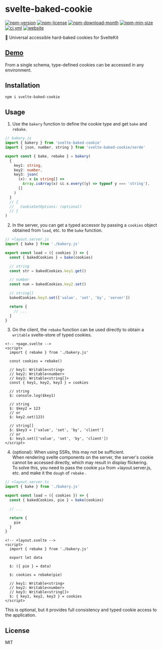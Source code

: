 <!----- BEGIN GHOST DOCS HEADER ----->

# svelte-baked-cookie

<!----- BEGIN GHOST DOCS BADGES -----><a href="https://npmjs.com/package/svelte-baked-cookie"><img src="https://img.shields.io/npm/v/svelte-baked-cookie" alt="npm-version" /></a> <a href="https://npmjs.com/package/svelte-baked-cookie"><img src="https://img.shields.io/npm/l/svelte-baked-cookie" alt="npm-license" /></a> <a href="https://npmjs.com/package/svelte-baked-cookie"><img src="https://img.shields.io/npm/dm/svelte-baked-cookie" alt="npm-download-month" /></a> <a href="https://npmjs.com/package/svelte-baked-cookie"><img src="https://img.shields.io/bundlephobia/min/svelte-baked-cookie" alt="npm-min-size" /></a> <a href="https://github.com/jill64/svelte-baked-cookie/actions/workflows/ci.yml"><img src="https://github.com/jill64/svelte-baked-cookie/actions/workflows/ci.yml/badge.svg" alt="ci.yml" /></a> <a href="https://svelte-baked-cookie.jill64.dev"><img src="https://img.shields.io/website?up_message=working&down_message=down&url=https%3A%2F%2Fsvelte-baked-cookie.jill64.dev" alt="website" /></a><!----- END GHOST DOCS BADGES ----->

🍪 Universal accessible hard-baked cookies for SvelteKit

## [Demo](https://svelte-baked-cookie.jill64.dev)

<!----- END GHOST DOCS HEADER ----->

From a single schema, type-defined cookies can be accessed in any environment.

## Installation

```bash
npm i svelte-baked-cookie
```

## Usage

1.  Use the `bakery` function to define the cookie type and get `bake` and `rebake`.

```ts
// bakery.js
import { bakery } from 'svelte-baked-cookie'
import { json, number, string } from 'svelte-baked-cookie/serde'

export const { bake, rebake } = bakery(
  {
    key1: string,
    key2: number,
    key3: json(
      (x): x is string[] =>
        Array.isArray(x) && x.every((y) => typeof y === 'string'),
      []
    )
  }
  // {
  //   CookieSetOptions: (optional)
  // }
)
```

2. In the server, you can get a typed accessor by passing a `cookies` object obtained from `load`, etc. to the `bake` function.

```ts
// +layout.server.js
import { bake } from './bakery.js'

export const load = ({ cookies }) => {
  const { bakedCookies } = bake(cookies)

  // string
  const str = bakedCookies.key1.get()

  // number
  const num = bakedCookies.key2.set()

  // string[]
  bakedCookies.key3.set(['value', 'set', 'by', 'server'])

  return {
    // ...
  }
}
```

3. On the client, the `rebake` function can be used directly to obtain a `writable` svelte-store of typed cookies.

```svelte
<!-- +page.svelte -->
<script>
  import { rebake } from './bakery.js'

  const cookies = rebake()

  // key1: Writable<string>
  // key2: Writable<number>
  // key3: Writable<string[]>
  const { key1, key2, key3 } = cookies

  // string
  $: console.log($key1)

  // string
  $: $key2 = 123
  // or
  $: key2.set(123)

  // string[]
  $: $key3 = ['value', 'set', 'by', 'client']
  // or
  $: key3.set(['value', 'set', 'by', 'client'])
</script>
```

4. (optional): When using SSRs, this may not be sufficient.  
   When rendering svelte components on the server, the server's cookie cannot be accessed directly, which may result in display flickering.  
   To solve this, you need to pass the cookie `pie` from +layout.server.js, etc. and make it the `dough` of `rebake` .

```ts
// +layout.server.ts
import { bake } from './bakery.js'

export const load = ({ cookies }) => {
  const { bakedCookies, pie } = bake(cookies)

  // ...

  return {
    pie
  }
}
```

```svelte
<!-- +layout.svelte -->
<script>
  import { rebake } from './bakery.js'

  export let data

  $: ({ pie } = data)

  $: cookies = rebake(pie)

  // key1: Writable<string>
  // key2: Writable<number>
  // key3: Writable<string[]>
  $: { key1, key2, key3 } = cookies
</script>
```

This is optional, but it provides full consistency and typed cookie access to the application.

<!----- BEGIN GHOST DOCS FOOTER ----->

## License

MIT

<!----- END GHOST DOCS FOOTER ----->
